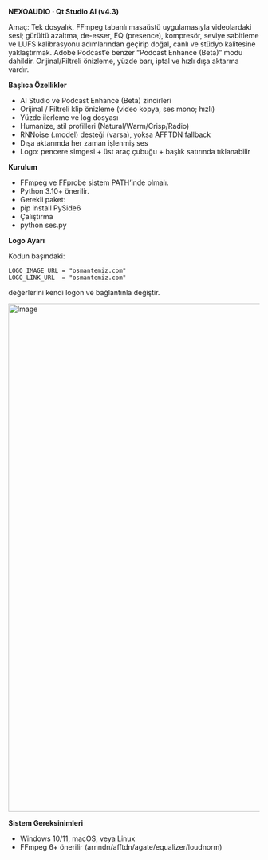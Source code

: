**NEXOAUDIO · Qt Studio AI (v4.3)**

Amaç: Tek dosyalık, FFmpeg tabanlı masaüstü uygulamasıyla videolardaki sesi; gürültü azaltma, de-esser, EQ (presence), kompresör, seviye sabitleme ve LUFS kalibrasyonu adımlarından geçirip doğal, canlı ve stüdyo kalitesine yaklaştırmak. Adobe Podcast’e benzer “Podcast Enhance (Beta)” modu dahildir. Orijinal/Filtreli önizleme, yüzde barı, iptal ve hızlı dışa aktarma vardır.

**Başlıca Özellikler**

- AI Studio ve Podcast Enhance (Beta) zincirleri
- Orijinal / Filtreli klip önizleme (video kopya, ses mono; hızlı)
- Yüzde ilerleme ve log dosyası
- Humanize, stil profilleri (Natural/Warm/Crisp/Radio)
- RNNoise (.model) desteği (varsa), yoksa AFFTDN fallback
- Dışa aktarımda her zaman işlenmiş ses
- Logo: pencere simgesi + üst araç çubuğu + başlık satırında tıklanabilir


**Kurulum**


- FFmpeg ve FFprobe sistem PATH’inde olmalı.
- Python 3.10+ önerilir.
- Gerekli paket:
- pip install PySide6
- Çalıştırma
- python ses.py

**Logo Ayarı**

Kodun başındaki:

```
LOGO_IMAGE_URL = "osmantemiz.com"
LOGO_LINK_URL  = "osmantemiz.com"
```


değerlerini kendi logon ve bağlantınla değiştir.


<img width="1917" height="1016" alt="Image" src="https://github.com/user-attachments/assets/ba817218-da2e-42d4-9894-04f683451cee" />

**Sistem Gereksinimleri**

- Windows 10/11, macOS, veya Linux
- FFmpeg 6+ önerilir (arnndn/afftdn/agate/equalizer/loudnorm)
